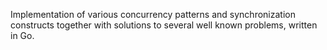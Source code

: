 Implementation of various concurrency patterns and synchronization constructs together with solutions to several well known problems, written in Go.
